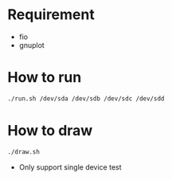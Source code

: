 <!--
 Copyright (c) 2025 innodisk Crop.
 
 This software is released under the MIT License.
 https://opensource.org/licenses/MIT
-->

# Requirement
- fio
- gnuplot

# How to run
```bash
./run.sh /dev/sda /dev/sdb /dev/sdc /dev/sdd
```

# How to draw
```bash
./draw.sh
```
- Only support single device test